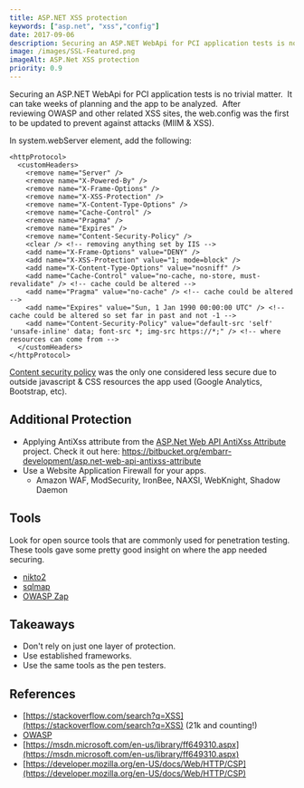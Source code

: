 ```yaml
---
title: ASP.NET XSS protection
keywords: ["asp.net", "xss","config"]
date: 2017-09-06
description: Securing an ASP.NET WebApi for PCI application tests is no trivial matter.  It can take weeks of planning and the app to be analyzed.  After reviewing OWASP and other related XSS sites, the web.config was the first to be updated to prevent against attacks (MIIM & XSS).
image: /images/SSL-Featured.png
imageAlt: ASP.Net XSS protection
priority: 0.9
---
```

Securing an ASP.NET WebApi for PCI application tests is no trivial matter.  It can take weeks of planning and the app to be analyzed.  After reviewing OWASP and other related XSS sites, the web.config was the first to be updated to prevent against attacks (MIIM & XSS).

In system.webServer element, add the following:

    <httpProtocol>
      <customHeaders>
        <remove name="Server" />
        <remove name="X-Powered-By" />
        <remove name="X-Frame-Options" />
        <remove name="X-XSS-Protection" />
        <remove name="X-Content-Type-Options" />
        <remove name="Cache-Control" />
        <remove name="Pragma" />
        <remove name="Expires" />
        <remove name="Content-Security-Policy" />
        <clear /> <!-- removing anything set by IIS -->
        <add name="X-Frame-Options" value="DENY" />
        <add name="X-XSS-Protection" value="1; mode=block" />
        <add name="X-Content-Type-Options" value="nosniff" />
        <add name="Cache-Control" value="no-cache, no-store, must-revalidate" /> <!-- cache could be altered -->
        <add name="Pragma" value="no-cache" /> <!-- cache could be altered -->
        <add name="Expires" value="Sun, 1 Jan 1990 00:00:00 UTC" /> <!-- cache could be altered so set far in past and not -1 -->
        <add name="Content-Security-Policy" value="default-src 'self' 'unsafe-inline' data; font-src *; img-src https://*;" /> <!-- where resources can come from -->
      </customHeaders>
    </httpProtocol>


[Content security policy](https://developer.mozilla.org/en-US/docs/Web/HTTP/CSP) was the only one considered less secure due to outside javascript & CSS resources the app used (Google Analytics, Bootstrap, etc).

## Additional Protection

- Applying AntiXss attribute from the [ASP.Net Web API AntiXss Attribute](https://bitbucket.org/embarr-development/asp.net-web-api-antixss-attribute) project. Check it out here: https://bitbucket.org/embarr-development/asp.net-web-api-antixss-attribute
- Use a Website Application Firewall for your apps.
  - Amazon WAF, ModSecurity, IronBee, NAXSI, WebKnight, Shadow Daemon

## Tools

Look for open source tools that are commonly used for penetration testing. These tools gave some pretty good insight on where the app needed securing.

- [nikto2](https://cirt.net/Nikto2)
- [sqlmap](http://sqlmap.org/)
- [OWASP Zap](https://www.owasp.org/index.php/OWASP_Zed_Attack_Proxy_Project)

## Takeaways

- Don't rely on just one layer of protection.
- Use established frameworks.
- Use the same tools as the pen testers.

## References

- [https://stackoverflow.com/search?q=XSS](https://stackoverflow.com/search?q=XSS) (21k and counting!)
- [OWASP](https://www.owasp.org/index.php/Main_Page)
- [https://msdn.microsoft.com/en-us/library/ff649310.aspx](https://msdn.microsoft.com/en-us/library/ff649310.aspx)
- [https://developer.mozilla.org/en-US/docs/Web/HTTP/CSP](https://developer.mozilla.org/en-US/docs/Web/HTTP/CSP)
